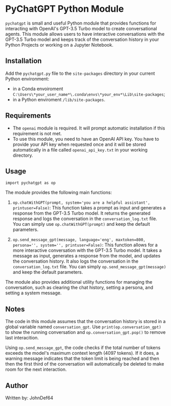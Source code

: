 # PyChatGPT Python Module

`pychatgpt` is small and useful Python module that provides functions for interacting with OpenAI's GPT-3.5 Turbo model to create conversational agents. This module allows users to have interactive conversations with the GPT-3.5 Turbo model and keeps track of the conversation history in your Python Projects or working on a Jupyter Notebook.

## Installation
Add the `pychatgpt.py` file to the `site-packages` directory in your current Python environment:
- in a Conda envoiroment `C:\Users\*your_user_name*\.conda\envs\*your_env*\Lib\site-packages`;
- in a Python enviroment `/lib/site-packages`.

## Requirements

- The `openai` module is required. It will prompt automatic installation if this requirement is not met.
- To use this module, you need to have an OpenAI API key. You have to provide your API key when requested once and it will be stored automatically in a file called `openai_api_key.txt` in your working directory.

## Usage
`import pychatgpt as op`

The module provides the following main functions:

1. `op.chatWithGPT(prompt, system='you are a helpful assistant', printuser=False)`: This function takes a prompt as input and generates a response from the GPT-3.5 Turbo model. It returns the generated response and logs the conversation in the `conversation_log.txt` file.
You can simply use `op.chatWithGPT(prompt)` and keep the default parameters.

2. `op.send_message_gpt(message, language='eng', maxtoken=800, persona='', system='', printuser=False)`: This function allows for a more interactive conversation with the GPT-3.5 Turbo model. It takes a message as input, generates a response from the model, and updates the conversation history. It also logs the conversation in the `conversation_log.txt` file.
You can simply `op.send_message_gpt(message)` and keep the default parameters.

The module also provides additional utility functions for managing the conversation, such as clearing the chat history, setting a persona, and setting a system message.

## Notes
The code in this module assumes that the conversation history is stored in a global variable named `conversation_gpt`. Use `print(op.conversation_gpt)` to show the running conversation and `op.conversation_gpt.pop()` to remove last interacition.

Using `op.send_message_gpt`, the code checks if the total number of tokens exceeds the model's maximum context length (4097 tokens). If it does, a warning message indicates that the token limit is being reached and then then the first third of the conversation will automatically be deleted to make room for the next interaction.

## Author
Written by: JohnDef64 
